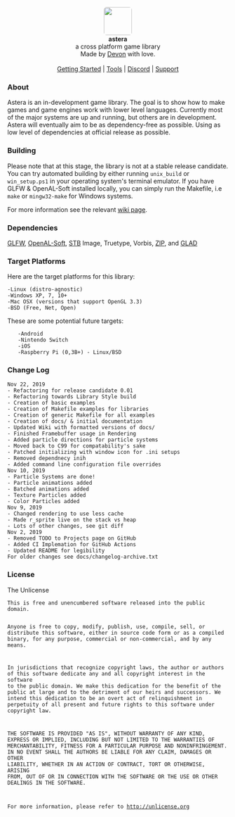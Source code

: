 <div id="header">
    <p align="center">
      <img width="64px" height="64px" style="border-radius: 6px;" src="examples/res/tex/icon.png"><br>
      <b>astera</b><br>
	  <span font-size="16px">a cross platform game library</span><br>
      <span font-size="12px">Made by <a href="http://tek256.com">Devon</a> with love.</span><br><br>
      <span><a href="https://github.com/tek256/astera/wiki/Getting-Started/">Getting Started</a> | <a href="https://github.com/tek256/astera/tree/master/tool">Tools</a> | <a href="https://discordapp.com/invite/63GvpMh">Discord</a> | <a href="https://github.com/sponsors/tek256">Support</a></span>
    </p>
</div>
<div id="about">
	<h3>About</h3>
	<p>Astera is an in-development game library. The goal is to show how to make games and game engines work with lower level languages. Currently most of the major systems are up and running, but others are in development. Astera will eventually aim to be as dependency-free as possible. Using as low level of dependencies at official release as possible.  
	</p>
</div>
<div id="building">
<h3>Building</h3>
<p>Please note that at this stage, the library is not at a stable release candidate. You can try automated building by either running <code>unix_build</code> or <code>win_setup.ps1</code> in your operating system's terminal emulator. If you have GLFW & OpenAL-Soft installed locally, you can simply run the Makefile, i.e <code>make</code> or <code>mingw32-make</code> for Windows systems.

  For more information see the relevant <a href="https://github.com/tek256/astera/wiki/Building">wiki page</a>.
</div>
<div id="dependencies">
<h3>Dependencies</h3>
<p><a href="https://github.com/glfw/glfw">GLFW</a>, <a href="https://github.com/kcat/openal-soft">OpenAL-Soft</a>, <a href="https://github.com/nothings/stb/">STB</a> Image, Truetype, Vorbis, <a href="https://github.com/kuba--/zip">ZIP</a>, and <a href="https://github.com/Dav1dde/glad">GLAD</a></p>
</div>
<div id="targets">
<h3>Target Platforms</h3>
<p>Here are the target platforms for this library:
<pre><code>-Linux (distro-agnostic)
-Windows XP, 7, 10+
-Mac OSX (versions that support OpenGL 3.3)
-BSD (Free, Net, Open)
</code></pre>
<p>These are some potential future targets:
<ul id="future_platforms">
<pre><code>-Android
-Nintendo Switch
-iOS
-Raspberry Pi (0,3B+) - Linux/BSD
</code></pre>
</div>
<div id="changelog">
<h3>Change Log</h3>
<pre><code>Nov 22, 2019
- Refactoring for release candidate 0.01
- Refactoring towards Library Style build
- Creation of basic examples
- Creation of Makefile examples for libraries
- Creation of generic Makefile for all examples
- Creation of docs/ & initial documentation
- Updated Wiki with formatted versions of docs/
- Finished Framebuffer usage in Rendering
- Added particle directions for particle systems
- Moved back to C99 for compatability's sake
- Patched initializing with window icon for .ini setups
- Removed dependnecy inih
- Added command line configuration file overrides
Nov 10, 2019
- Particle Systems are done!
- Particle animations added
- Batched animations added
- Texture Particles added
- Color Particles added
Nov 9, 2019
- Changed rendering to use less cache
- Made r_sprite live on the stack vs heap
- Lots of other changes, see git diff
Nov 2, 2019
- Removed TODO to Projects page on GitHub
- Added CI Implemation for GitHub Actions
- Updated README for legibility
For older changes see docs/changelog-archive.txt
</code></pre>
</div>
<div id="license">
	<h3>License</h3>
	<p>The Unlicense</p>
<pre><code>This is free and unencumbered software released into the public domain.

Anyone is free to copy, modify, publish, use, compile, sell, or
distribute this software, either in source code form or as a compiled
binary, for any purpose, commercial or non-commercial, and by any
means.

In jurisdictions that recognize copyright laws, the author or authors
of this software dedicate any and all copyright interest in the
software to the public domain. We make this dedication for the benefit
of the public at large and to the detriment of our heirs and
successors. We intend this dedication to be an overt act of
relinquishment in perpetuity of all present and future rights to this
software under copyright law.

THE SOFTWARE IS PROVIDED "AS IS", WITHOUT WARRANTY OF ANY KIND,
EXPRESS OR IMPLIED, INCLUDING BUT NOT LIMITED TO THE WARRANTIES OF
MERCHANTABILITY, FITNESS FOR A PARTICULAR PURPOSE AND NONINFRINGEMENT.
IN NO EVENT SHALL THE AUTHORS BE LIABLE FOR ANY CLAIM, DAMAGES OR
OTHER LIABILITY, WHETHER IN AN ACTION OF CONTRACT, TORT OR OTHERWISE,
ARISING FROM, OUT OF OR IN CONNECTION WITH THE SOFTWARE OR THE USE OR
OTHER DEALINGS IN THE SOFTWARE.

For more information, please refer to <http://unlicense.org></code></pre></div>
